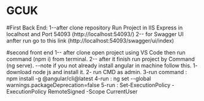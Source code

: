 # GCUK

#First Back End: 1--after clone repository Run Project in IIS Express in localhost and Port 54093 (http://localhost:54093/) 2-- for Swagger UI anfter run go to this link (http://localhost:54093/swagger/ui/index)

#second front end 1-- after clone open project using VS Code then run command (npm i) from terminal. 2-- after it finish run project by Command (ng serve).
--note if you not already install angular in machine follow this. 1- download node js and install it. 2- run CMD as admin. 3-run command : npm install -g @angular/cli@latest 4-run : ng set --global warnings.packageDeprecation=false 5-run : Set-ExecutionPolicy -ExecutionPolicy RemoteSigned -Scope CurrentUser
